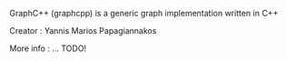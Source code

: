 GraphC++ (graphcpp) is a generic graph implementation written in C++

Creator : Yannis Marios Papagiannakos

More info : ... TODO!